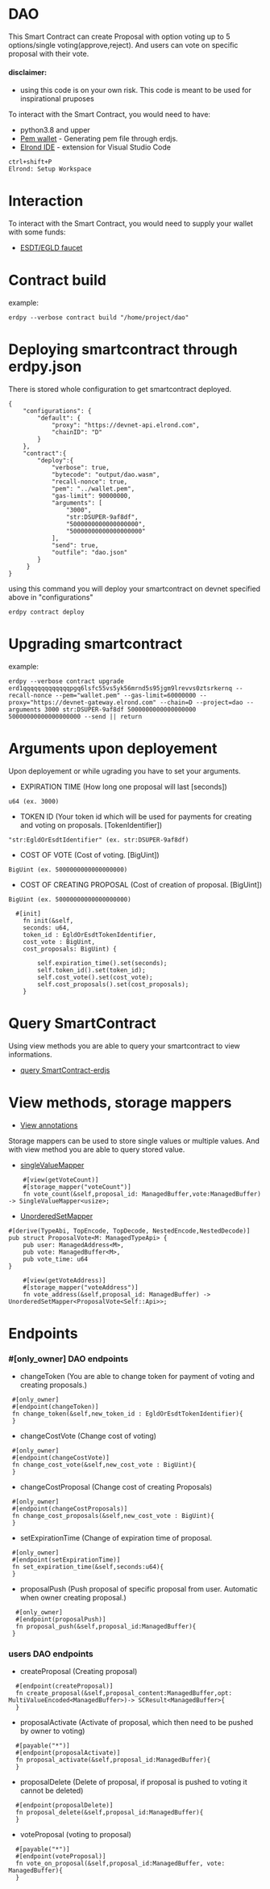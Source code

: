 # DAO
This Smart Contract can create Proposal with option voting up to 5 options/single voting(approve,reject). And users can vote on specific proposal with their vote.

#### disclaimer: 
- using this code is on your own risk. This code is meant to be used for inspirational pruposes

To interact with the Smart Contract, you would need to have:
- python3.8 and upper
- [Pem wallet](https://github.com/ReneDuris/GeneratePem-erdjs) - Generating pem file through erdjs.
- [Elrond IDE](https://marketplace.visualstudio.com/items?itemName=Elrond.vscode-elrond-ide/) - extension for Visual Studio Code
```
ctrl+shift+P
Elrond: Setup Workspace
```
# Interaction
To interact with the Smart Contract, you would need to supply your wallet with some funds:
- [ESDT/EGLD faucet](https://r3d4.fr/elrond/devnet/)
   
# Contract build
example:
```
erdpy --verbose contract build "/home/project/dao"
```
# Deploying smartcontract through erdpy.json
There is stored whole configuration to get smartcontract deployed.
```
{
    "configurations": {
        "default": {
            "proxy": "https://devnet-api.elrond.com",
            "chainID": "D"
        }
    },
    "contract":{
        "deploy":{
            "verbose": true,
            "bytecode": "output/dao.wasm",
            "recall-nonce": true,
            "pem": "../wallet.pem",
            "gas-limit": 90000000,
            "arguments": [
                "3000",
                "str:DSUPER-9af8df",
                "5000000000000000000",
                "50000000000000000000"
            ],
            "send": true,
            "outfile": "dao.json"
        }
     }
}
```
using this command you will deploy your smartcontract on devnet specified above in "configurations"
```
erdpy contract deploy
```
# Upgrading smartcontract
example:
```
erdpy --verbose contract upgrade erd1qqqqqqqqqqqqqpgq6lsfc55vs5yk56mrnd5s95jgm9lrevvs0ztsrkernq --recall-nonce --pem="wallet.pem" --gas-limit=60000000 --proxy="https://devnet-gateway.elrond.com" --chain=D --project=dao --arguments 3000 str:DSUPER-9af8df 5000000000000000000 50000000000000000000 --send || return
```
# Arguments upon deployement
Upon deployement or while ugrading you have to set your arguments.
- EXPIRATION TIME (How long one proposal will last [seconds])
```
u64 (ex. 3000)
```
- TOKEN ID (Your token id which will be used for payments for creating and voting on proposals. [TokenIdentifier])
```
"str:EgldOrEsdtIdentifier" (ex. str:DSUPER-9af8df)
```
- COST OF VOTE (Cost of voting. [BigUint])
```
BigUint (ex. 5000000000000000000)
```
- COST OF CREATING PROPOSAL (Cost of creation of proposal. [BigUint])
```
BigUint (ex. 50000000000000000000)
```

```
  #[init]
    fn init(&self,
    seconds: u64,
    token_id : EgldOrEsdtTokenIdentifier, 
    cost_vote : BigUint,
    cost_proposals: BigUint) {
    
        self.expiration_time().set(seconds);
        self.token_id().set(token_id);
        self.cost_vote().set(cost_vote);
        self.cost_proposals().set(cost_proposals);
    }
```        

# Query SmartContract
Using view methods you are able to query your smartcontract to view informations.
- [query SmartContract-erdjs](https://github.com/ReneDuris/Query-SmartContract-erdjs)
       
 # View methods, storage mappers
- [View annotations](https://docs.elrond.com/developers/developer-reference/elrond-wasm-annotations/#endpoint-and-view)

Storage mappers can be used to store single values or multiple values. And with view method you are able to query stored value.
- [singleValueMapper](https://docs.elrond.com/developers/developer-reference/storage-mappers/#get)
```
    #[view(getVoteCount)]
    #[storage_mapper("voteCount")]
    fn vote_count(&self,proposal_id: ManagedBuffer,vote:ManagedBuffer) -> SingleValueMapper<usize>;
```
- [UnorderedSetMapper](https://docs.elrond.com/developers/developer-reference/storage-mappers/#unorderedsetmapper)
```
#[derive(TypeAbi, TopEncode, TopDecode, NestedEncode,NestedDecode)]
pub struct ProposalVote<M: ManagedTypeApi> {
    pub user: ManagedAddress<M>,
    pub vote: ManagedBuffer<M>,
    pub vote_time: u64
}

    #[view(getVoteAddress)]
    #[storage_mapper("voteAddress")]
    fn vote_address(&self,proposal_id: ManagedBuffer) -> UnorderedSetMapper<ProposalVote<Self::Api>>;

```      
# Endpoints

### #[only_owner] DAO endpoints

  - changeToken (You are able to change token for payment of voting and creating proposals.)
   ```
    #[only_owner]
    #[endpoint(changeToken)]
    fn change_token(&self,new_token_id : EgldOrEsdtTokenIdentifier){
    }
   ```
  - changeCostVote (Change cost of voting)
   ```
    #[only_owner]
    #[endpoint(changeCostVote)]
    fn change_cost_vote(&self,new_cost_vote : BigUint){
    }
   ```
  - changeCostProposal (Change cost of creating Proposals)
   ```
    #[only_owner]
    #[endpoint(changeCostProposals)]
    fn change_cost_proposals(&self,new_cost_vote : BigUint){
    }
   ```
  - setExpirationTime (Change of expiration time of proposal.
   ```
    #[only_owner]
    #[endpoint(setExpirationTime)]
    fn set_expiration_time(&self,seconds:u64){
    }
   ```
  - proposalPush (Push proposal of specific proposal from user. Automatic when owner creating proposal.)
   ```
     #[only_owner]
     #[endpoint(proposalPush)]
     fn proposal_push(&self,proposal_id:ManagedBuffer){
    }
   ```

### users DAO endpoints

  - createProposal (Creating proposal)
   ```
     #[endpoint(createProposal)]
     fn create_proposal(&self,proposal_content:ManagedBuffer,opt: MultiValueEncoded<ManagedBuffer>)-> SCResult<ManagedBuffer>{
     }
   ```
  - proposalActivate (Activate of proposal, which then need to be pushed by owner to voting)
   ```
     #[payable("*")]
     #[endpoint(proposalActivate)]
     fn proposal_activate(&self,proposal_id:ManagedBuffer){
     }
   ```
  - proposalDelete (Delete of proposal, if proposal is pushed to voting it cannot be deleted)
   ```
     #[endpoint(proposalDelete)]
     fn proposal_delete(&self,proposal_id:ManagedBuffer){
     }
   ```
  - voteProposal (voting to proposal)
   ```
     #[payable("*")]
     #[endpoint(voteProposal)]
     fn vote_on_proposal(&self,proposal_id:ManagedBuffer, vote: ManagedBuffer){
     }
   ```
 
   
  


